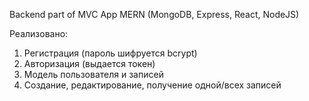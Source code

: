 Backend part of MVC App
MERN (MongoDB, Express, React, NodeJS)

Реализовано:
1. Регистрация (пароль шифруется bcrypt)
2. Авторизация (выдается токен)
3. Модель пользователя и записей
4. Создание, редактирование, получение одной/всех записей
